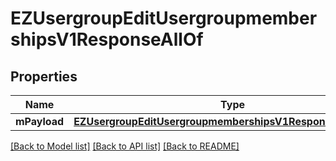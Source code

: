 # EZUsergroupEditUsergroupmembershipsV1ResponseAllOf

## Properties
Name | Type | Description | Notes
------------ | ------------- | ------------- | -------------
**mPayload** | [**EZUsergroupEditUsergroupmembershipsV1ResponseMPayload***](EZUsergroupEditUsergroupmembershipsV1ResponseMPayload.md) |  | 

[[Back to Model list]](../README.md#documentation-for-models) [[Back to API list]](../README.md#documentation-for-api-endpoints) [[Back to README]](../README.md)


